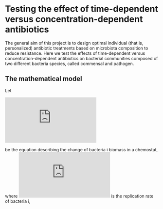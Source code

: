# Testing the effect of time-dependent versus concentration-dependent antibiotics

The general aim of this project is to design optimal individual (that is, personalized) antibiotic treatments based on microbiota composition to reduce resistance. Here we test the effects of time-dependent versus concentration-dependent antibiotics on bacterial communities composed of two different bacteria species, called commensal and pathogen.

## The mathematical model 


Let 

![equation](http://latex.codecogs.com/svg.latex?%5Cfrac%7B%5Cmathrm%7Bd%7D%20%5Cbeta%20_i%7D%7B%5Cmathrm%7Bd%7D%20t%7D%20%3D%20r_i%20E_r%28D%29%20%5Cfrac%7B%5Cmu_%7Bmax%7D%20S%7D%7BK_s&plus;S%7D%20%5Cbeta%20_i%20-%20%5Cbig%28E_k%28D%29%20&plus;%20%5Cdelta%5Cbig%29%20%5Cbeta_i)

be the equation describing the change of bacteria i biomass in a chemostat, where ![equation](http://latex.codecogs.com/svg.latex?%5Clarge%20r_i) is the replication rate of bacteria i, 

